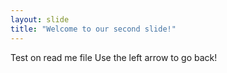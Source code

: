 ```yaml
---
layout: slide
title: "Welcome to our second slide!"
---
```

Test on read me file
Use the left arrow to go back!
